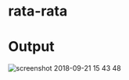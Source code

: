 # rata-rata
# Output
![screenshot 2018-09-21 15 43 48](https://user-images.githubusercontent.com/41277856/45902692-476f3200-bdb5-11e8-857e-6bbb0c18c852.png)
